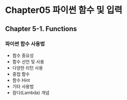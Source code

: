 # Chapter05 파이썬 함수 및 입력

## Chapter 5-1. Functions
### 파이썬 함수 사용법
- 함수 중요성
- 함수 선언 및 사용
- 다양한 리턴 사용
- 중첩 함수
- 함수 Hint
- 기타 사용법
- 람다(Lambda) 개념